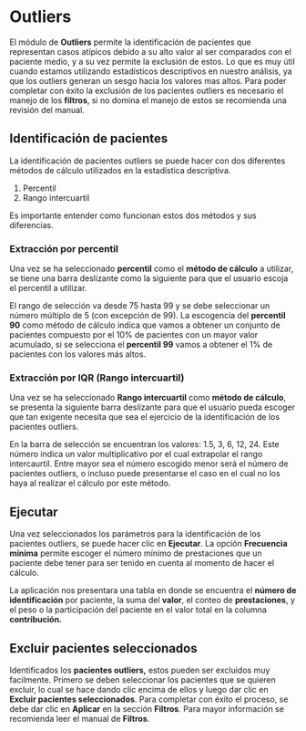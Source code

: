 # Outliers

El módulo de **Outliers** permite la identificación de pacientes que representan
casos atípicos debido a su alto valor al ser comparados con el paciente medio,
y a su vez permite la exclusión de estos. Lo que es muy útil cuando estamos
utilizando estadísticos descriptivos en nuestro análisis, ya que los outliers
generan un sesgo hacia los valores mas altos. Para poder completar con éxito la
exclusión de los pacientes outliers es necesario el manejo de los **filtros**,
si no domina el manejo de estos se recomienda una revisión del manual.

## Identificación de pacientes

La identificación de pacientes outliers se puede hacer con dos diferentes
métodos de cálculo utilizados en la estadística descriptiva.

1.  Percentil
2.  Rango intercuartil

Es importante entender como funcionan estos dos métodos y sus diferencias.

### **Extracción por percentil**

Una vez se ha seleccionado **percentil** como el **método de cálculo** a
utilizar, se tiene una barra deslizante como la siguiente para que el usuario
escoja el percentil a utilizar.

El rango de selección va desde 75 hasta 99 y se debe seleccionar un número
múltiplo de 5 (con excepción de 99). La escogencia del **percentil 90** como
método de cálculo indica que vamos a obtener un conjunto de pacientes compuesto
por el 10% de pacientes con un mayor valor acumulado, si se selecciona el
**percentil 99** vamos a obtener el 1% de pacientes con los valores más altos.

### Extracción por IQR (Rango intercuartil)

Una vez se ha seleccionado **Rango intercuartil** como **método de cálculo**,
se presenta la siguiente barra deslizante para que el usuario pueda escoger que
tan exigente necesita que sea el ejercicio de la identificación de los
pacientes outliers.

En la barra de selección se encuentran los valores: 1.5, 3, 6, 12, 24. Este
número indica un valor multiplicativo por el cual extrapolar el rango
intercaurtil. Entre mayor sea el número escogido menor será el número de
pacientes outliers, o incluso puede presentarse el caso en el cual no los haya
al realizar el cálculo por este método.

## **Ejecutar**

Una vez seleccionados los parámetros para la identificación de los pacientes
outliers, se puede hacer clic en **Ejecutar**. La opción **Frecuencia mínima**
permite escoger el número mínimo de prestaciones que un paciente debe tener
para ser tenido en cuenta al momento de hacer el cálculo.

La aplicación nos presentara una tabla en donde se encuentra el **número de
identificación** por paciente, la suma del **valor**, el conteo de
**prestaciones**, y el peso o la participación del paciente en el valor total
en la columna **contribución.**

## **Excluir pacientes seleccionados**

Identificados los **pacientes outliers,** estos pueden ser excluidos muy
facilmente. Primero se deben seleccionar los pacientes que se quieren excluir,
lo cual se hace dando clic encima de ellos y luego dar clic en **Excluir
pacientes seleccionados**. Para completar con éxito el proceso, se debe dar
clic en **Aplicar** en la sección **Filtros**. Para mayor información se
recomienda leer el manual de **Filtros**.
